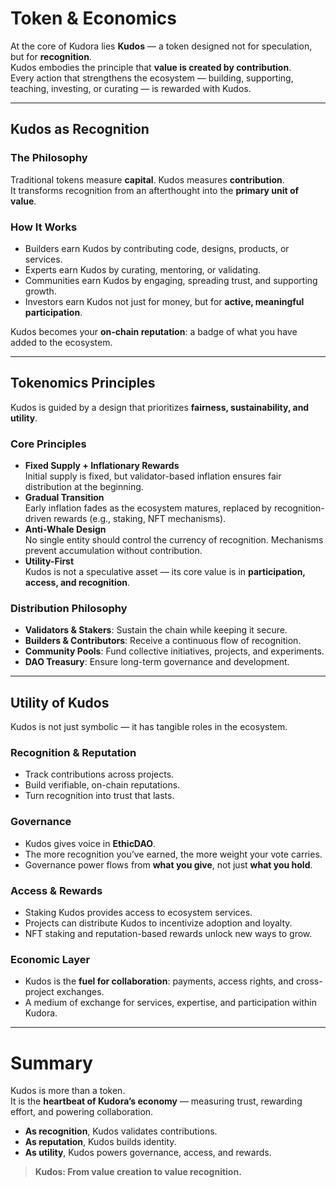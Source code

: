 # Token & Economics

At the core of Kudora lies **Kudos** — a token designed not for speculation, but for **recognition**.  
Kudos embodies the principle that **value is created by contribution**.  
Every action that strengthens the ecosystem — building, supporting, teaching, investing, or curating — is rewarded with Kudos.  

---

## Kudos as Recognition

### The Philosophy
Traditional tokens measure **capital**. Kudos measures **contribution**.  
It transforms recognition from an afterthought into the **primary unit of value**.  

### How It Works
- Builders earn Kudos by contributing code, designs, products, or services.  
- Experts earn Kudos by curating, mentoring, or validating.  
- Communities earn Kudos by engaging, spreading trust, and supporting growth.  
- Investors earn Kudos not just for money, but for **active, meaningful participation**.  

Kudos becomes your **on-chain reputation**: a badge of what you have added to the ecosystem.

---

## Tokenomics Principles

Kudos is guided by a design that prioritizes **fairness, sustainability, and utility**.  

### Core Principles
- **Fixed Supply + Inflationary Rewards**  
  Initial supply is fixed, but validator-based inflation ensures fair distribution at the beginning.  
- **Gradual Transition**  
  Early inflation fades as the ecosystem matures, replaced by recognition-driven rewards (e.g., staking, NFT mechanisms).  
- **Anti-Whale Design**  
  No single entity should control the currency of recognition. Mechanisms prevent accumulation without contribution.  
- **Utility-First**  
  Kudos is not a speculative asset — its core value is in **participation, access, and recognition**.  

### Distribution Philosophy
- **Validators & Stakers**: Sustain the chain while keeping it secure.  
- **Builders & Contributors**: Receive a continuous flow of recognition.  
- **Community Pools**: Fund collective initiatives, projects, and experiments.  
- **DAO Treasury**: Ensure long-term governance and development.  

---

## Utility of Kudos

Kudos is not just symbolic — it has tangible roles in the ecosystem.  

### Recognition & Reputation
- Track contributions across projects.  
- Build verifiable, on-chain reputations.  
- Turn recognition into trust that lasts.  

### Governance
- Kudos gives voice in **EthicDAO**.  
- The more recognition you’ve earned, the more weight your vote carries.  
- Governance power flows from **what you give**, not just **what you hold**.  

### Access & Rewards
- Staking Kudos provides access to ecosystem services.  
- Projects can distribute Kudos to incentivize adoption and loyalty.  
- NFT staking and reputation-based rewards unlock new ways to grow.  

### Economic Layer
- Kudos is the **fuel for collaboration**: payments, access rights, and cross-project exchanges.  
- A medium of exchange for services, expertise, and participation within Kudora.  

---

# Summary

Kudos is more than a token.  
It is the **heartbeat of Kudora’s economy** — measuring trust, rewarding effort, and powering collaboration.  

- **As recognition**, Kudos validates contributions.  
- **As reputation**, Kudos builds identity.  
- **As utility**, Kudos powers governance, access, and rewards.  

> **Kudos: From value creation to value recognition.**
